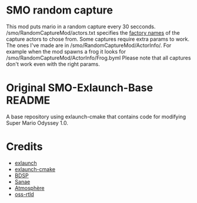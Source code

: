 
# SMO random capture

This mod puts mario in a random capture every 30 secconds. /smo/RandomCaptureMod/actors.txt specifies the [factory names](https://github.com/LynxDev2/smo-random-capture/blob/master/libs/al/Library/Factory/ActorFactoryEntries100.h) of the capture actors to chose from.
Some captures require extra params to work. The ones I've made are in /smo/RandomCaptureMod/ActorInfo/. For example when the mod spawns a frog it looks for /smo/RandomCaptureMod/ActorInfo/Frog.byml
Please note that all captures don't work even with the right params.


# Original SMO-Exlaunch-Base README

A base repository using exlaunch-cmake that contains code for modifying Super Mario Odyssey 1.0.

# Credits

- [exlaunch](https://github.com/shadowninja108/exlaunch/)
- [exlaunch-cmake](https://github.com/EngineLessCC/exlaunch-cmake/)
- [BDSP](https://github.com/Martmists-GH/BDSP)
- [Sanae](https://github.com/Sanae6)
- [Atmosphère](https://github.com/Atmosphere-NX/Atmosphere)
- [oss-rtld](https://github.com/Thog/oss-rtld)
